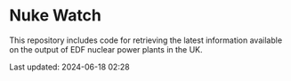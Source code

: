 # Nuke Watch

This repository includes code for retrieving the latest information available on the output of EDF nuclear power plants in the UK.

Last updated: 2024-06-18 02:28